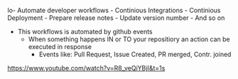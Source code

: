 lo- Automate developer workflows
	- Continious Integrations
	- Continious Deployment
	- Prepare release notes
	- Update version number
	- And so on
- This workflows is automated by github events
	- When something happens IN or TO your repositiory an action can be executed in response
		- Events like: Pull Request, Issue Created, PR merged, Contr. joined


https://www.youtube.com/watch?v=R8_veQiYBjI&t=1s